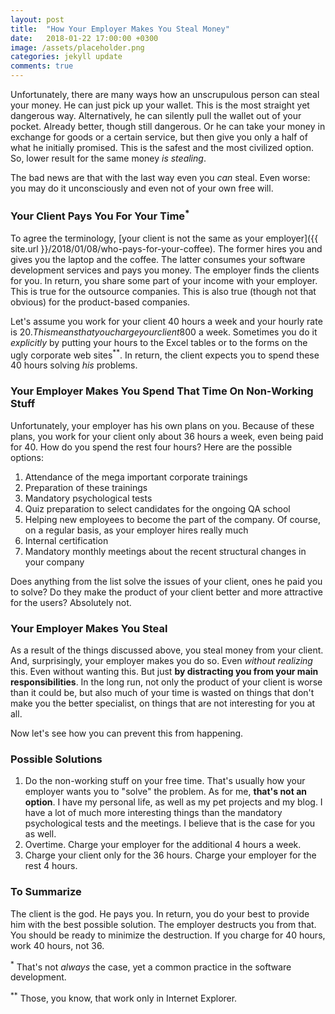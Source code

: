 ```yaml
---
layout: post
title:  "How Your Employer Makes You Steal Money"
date:   2018-01-22 17:00:00 +0300
image: /assets/placeholder.png
categories: jekyll update
comments: true
---
```


Unfortunately, there are many ways how an unscrupulous person can steal your money. He can just pick up your wallet. This is the most straight yet dangerous way. Alternatively, he can silently pull the wallet out of your pocket. Already better, though still dangerous. Or he can take your money in exchange for goods or a certain service, but then give you only a half of what he initially promised. This is the safest and the most civilized option. So, lower result for the same money _is stealing_.

The bad news are that with the last way even you _can_ steal. Even worse: you may do it unconsciously and even not of your own free will.

### Your Client Pays You For Your Time<sup>*</sup>

To agree the terminology, [your client is not the same as your employer]({{ site.url }}/2018/01/08/who-pays-for-your-coffee). The former hires you and gives you the laptop and the coffee. The latter consumes your software development services and pays you money. The employer finds the clients for you. In return, you share some part of your income with your employer. This is true for the outsource companies. This is also true (though not that obvious) for the product-based companies.

Let's assume you work for your client 40 hours a week and your hourly rate is 20$. This means that you charge your client 800$ a week. Sometimes you do it _explicitly_ by putting your hours to the Excel tables or to the forms on the ugly corporate web sites<sup>**</sup>. In return, the client expects you to spend these 40 hours solving _his_ problems.

### Your Employer Makes You Spend That Time On Non-Working Stuff

Unfortunately, your employer has his own plans on you. Because of these plans, you work for your client only about 36 hours a week, even being paid for 40. How do you spend the rest four hours? Here are the possible options:

1. Attendance of the mega important corporate trainings
2. Preparation of these trainings
3. Mandatory psychological tests
4. Quiz preparation to select candidates for the ongoing QA school
5. Helping new employees to become the part of the company. Of course, on a regular basis, as your employer hires really much
6. Internal certification
7. Mandatory monthly meetings about the recent structural changes in your company

Does anything from the list solve the issues of your client, ones he paid you to solve? Do they make the product of your client better and more attractive for the users? Absolutely not.

### Your Employer Makes You Steal

As a result of the things discussed above, you steal money from your client. And, surprisingly, your employer makes you do so. Even _without realizing_ this. Even without wanting this. But just __by distracting you from your main responsibilities__. In the long run, not only the product of your client is worse than it could be, but also much of your time is wasted on things that don't make you the better specialist, on things that are not interesting for you at all.

Now let's see how you can prevent this from happening.

### Possible Solutions

1. Do the non-working stuff on your free time. That's usually how your employer wants you to "solve" the problem. As for me, __that's not an option__. I have my personal life, as well as my pet projects and my blog. I have a lot of much more interesting things than the mandatory psychological tests and the meetings. I believe that is the case for you as well.
2. Overtime. Charge your employer for the additional 4 hours a week.
3. Charge your client only for the 36 hours. Charge your employer for the rest 4 hours.

### To Summarize

The client is the god. He pays you. In return, you do your best to provide him with the best possible solution. The employer destructs you from that. You should be ready to minimize the destruction. If you charge for 40 hours, work 40 hours, not 36.

<sup>*</sup> That's not _always_ the case, yet a common practice in the software development.

<sup>**</sup> Those, you know, that work only in Internet Explorer.

